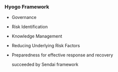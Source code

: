 ### Hyogo Framework
- Governance
- Risk Identification
- Knowledge Management
- Reducing Underlying Risk Factors
- Preparedness for effective response and recovery

	succeeded by Sendai framework